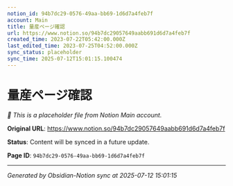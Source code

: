 ```yaml
---
notion_id: 94b7dc29-0576-49aa-bb69-1d6d7a4feb7f
account: Main
title: 量産ページ確認
url: https://www.notion.so/94b7dc29057649aabb691d6d7a4feb7f
created_time: 2023-07-22T05:42:00.000Z
last_edited_time: 2023-07-25T04:52:00.000Z
sync_status: placeholder
sync_time: 2025-07-12T15:01:15.100474
---
```


# 量産ページ確認

*🔄 This is a placeholder file from Notion Main account.*

**Original URL**: https://www.notion.so/94b7dc29057649aabb691d6d7a4feb7f

**Status**: Content will be synced in a future update.

**Page ID**: `94b7dc29-0576-49aa-bb69-1d6d7a4feb7f`

---

*Generated by Obsidian-Notion sync at 2025-07-12 15:01:15*
